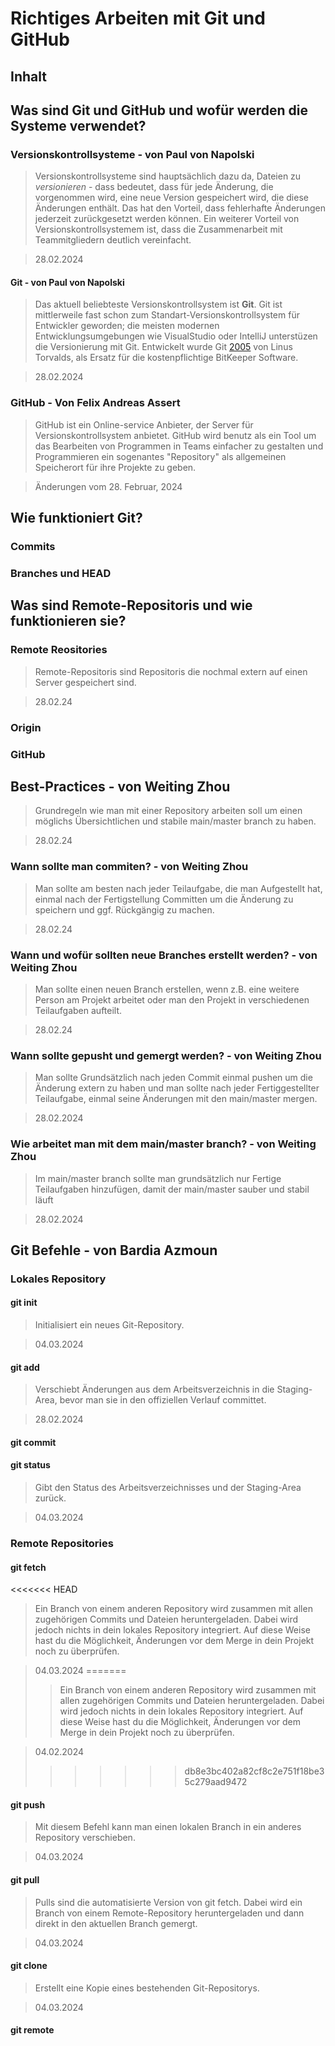 # Richtiges Arbeiten mit Git und GitHub

## Inhalt

## Was sind Git und GitHub und wofür werden die Systeme verwendet?

### Versionskontrollsysteme - von Paul von Napolski
> Versionskontrollsysteme sind hauptsächlich dazu da, Dateien zu *versionieren* - dass bedeutet, dass für jede Änderung, die vorgenommen wird, eine neue Version gespeichert wird, die diese Änderungen enthält. Das hat den Vorteil, dass fehlerhafte Änderungen jederzeit zurückgesetzt werden können. Ein weiterer Vorteil von Versionskontrollsystemem ist, dass die Zusammenarbeit mit Teammitgliedern deutlich vereinfacht.

> 28.02.2024

#### Git - von Paul von Napolski
> Das aktuell beliebteste Versionskontrollsystem ist **Git**. Git ist mittlerweile fast schon zum Standart-Versionskontrollsystem für Entwickler geworden; die meisten modernen Entwicklungsumgebungen wie VisualStudio oder IntelliJ unterstüzen die Versionierung mit Git. Entwickelt wurde Git [2005](https://de.wikipedia.org/wiki/Git) von Linus Torvalds, als Ersatz für die kostenpflichtige BitKeeper Software.

> 28.02.2024

### GitHub - Von Felix Andreas Assert
> GitHub ist ein Online-service Anbieter, der Server für Versionskontrollsystem anbietet. GitHub wird benutz als ein Tool um das Bearbeiten von Programmen in Teams einfacher zu gestalten und Programmieren ein sogenantes "Repository" als allgemeinen Speicherort für ihre Projekte zu geben.

> Änderungen vom 28. Februar, 2024

## Wie funktioniert Git?

### Commits

### Branches und HEAD

## Was sind Remote-Repositoris und wie funktionieren sie?
### Remote Reositories
> Remote-Repositoris sind Repositoris die nochmal extern auf einen Server gespeichert sind.

> 28.02.24

### Origin

### GitHub

## Best-Practices - von Weiting Zhou
> Grundregeln wie man mit einer Repository arbeiten soll um einen möglichs Übersichtlichen und stabile main/master branch zu haben.

> 28.02.24

### Wann sollte man commiten? - von Weiting Zhou
> Man sollte am besten nach jeder Teilaufgabe, die man Aufgestellt hat, einmal nach der Fertigstellung Committen um die Änderung zu speichern und ggf. Rückgängig zu machen.

> 28.02.24

### Wann und wofür sollten neue Branches erstellt werden? - von Weiting Zhou
> Man sollte einen neuen Branch erstellen, wenn z.B. eine weitere Person am Projekt arbeitet oder man den Projekt in verschiedenen Teilaufgaben aufteilt.

> 28.02.24

### Wann sollte gepusht und gemergt werden? - von Weiting Zhou
> Man sollte Grundsätzlich nach jeden Commit einmal pushen um die Änderung extern zu haben und man sollte nach jeder Fertiggestellter Teilaufgabe, einmal seine Änderungen mit den main/master mergen.

> 28.02.2024

### Wie arbeitet man mit dem main/master branch? - von Weiting Zhou
> Im main/master branch sollte man grundsätzlich nur Fertige Teilaufgaben hinzufügen, damit der main/master sauber und stabil läuft

> 28.02.2024

## Git Befehle - von Bardia Azmoun

### Lokales Repository

#### git init
> Initialisiert ein neues Git-Repository.

> 04.03.2024

#### git add
> Verschiebt Änderungen aus dem Arbeitsverzeichnis in die Staging-Area, bevor man sie in den offiziellen Verlauf committet.

> 28.02.2024

#### git commit
> 

#### git status
> Gibt den Status des Arbeitsverzeichnisses und der Staging-Area zurück.

> 04.03.2024

### Remote Repositories

#### git fetch
<<<<<<< HEAD
> Ein Branch von einem anderen Repository wird zusammen mit allen zugehörigen Commits und Dateien heruntergeladen. Dabei wird jedoch nichts in dein lokales Repository integriert. Auf diese Weise hast du die Möglichkeit, Änderungen vor dem Merge in dein Projekt noch zu überprüfen.

> 04.03.2024
=======
> >Ein Branch von einem anderen Repository wird zusammen mit allen zugehörigen Commits und Dateien heruntergeladen. Dabei wird jedoch nichts in dein lokales Repository integriert. Auf diese Weise hast du die Möglichkeit, Änderungen vor dem Merge in dein Projekt noch zu überprüfen.

> 04.02.2024
>>>>>>> db8e3bc402a82cf8c2e751f18be35c279aad9472

#### git push
> Mit diesem Befehl kann man einen lokalen Branch in ein anderes Repository verschieben.

> 04.03.2024

#### git pull
> Pulls sind die automatisierte Version von git fetch. Dabei wird ein Branch von einem Remote-Repository heruntergeladen und dann direkt in den aktuellen Branch gemergt.

> 04.03.2024

#### git clone
> Erstellt eine Kopie eines bestehenden Git-Repositorys.

> 04.03.2024

#### git remote
> 

